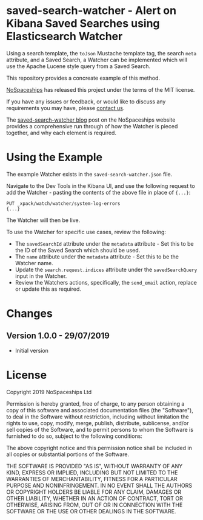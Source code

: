 
# saved-search-watcher - Alert on Kibana Saved Searches using Elasticsearch Watcher

Using a search template, the `toJson` Mustache template tag, the search `meta`
attribute, and a Saved Search, a Watcher can be implemented which will use the
Apache Lucene style query from a Saved Search.

This repository provides a concreate example of this method.

[NoSpaceships][nospaceships] has released this project under the terms of the
MIT license.

If you have any issues or feedback, or would like to discuss any requirements
you may have, please [contact us][contact-us].

The [saved-search-watcher blog][saved-search-watcher-blog] post on the
NoSpaceships website provides a comprehensive run through of how the Watcher is
pieced together, and why each element is required.

# Using the Example

The example Watcher exists in the `saved-search-watcher.json` file.

Navigate to the Dev Tools in the Kibana UI, and use the following request to
add the Watcher - pasting the contents of the above file in place of `{...}`:

    PUT _xpack/watch/watcher/system-log-errors
    {...}

The Watcher will then be live.

To use the Watcher for specific use cases, review the following:

 * The `savedSearchId` attribute under the `metadata` attribute - Set this to
   be the ID of the Saved Search which should be used.
 * The `name` attribute under the `metadata` attribute - Set this to
   be the Watcher name.
 * Update the `search.request.indices` attribute under the `savedSearchQuery`
   input in the Watcher.
 * Review the Watchers actions, specifically, the `send_email` action, replace
   or update this as required.

# Changes

## Version 1.0.0 - 29/07/2019

 * Initial version

# License

Copyright 2019 NoSpaceships Ltd

Permission is hereby granted, free of charge, to any person obtaining a copy of
this software and associated documentation files (the "Software"), to deal in
the Software without restriction, including without limitation the rights to
use, copy, modify, merge, publish, distribute, sublicense, and/or sell copies
of the Software, and to permit persons to whom the Software is furnished to do
so, subject to the following conditions:

The above copyright notice and this permission notice shall be included in all
copies or substantial portions of the Software.

THE SOFTWARE IS PROVIDED "AS IS", WITHOUT WARRANTY OF ANY KIND, EXPRESS OR
IMPLIED, INCLUDING BUT NOT LIMITED TO THE WARRANTIES OF MERCHANTABILITY,
FITNESS FOR A PARTICULAR PURPOSE AND NONINFRINGEMENT. IN NO EVENT SHALL THE
AUTHORS OR COPYRIGHT HOLDERS BE LIABLE FOR ANY CLAIM, DAMAGES OR OTHER
LIABILITY, WHETHER IN AN ACTION OF CONTRACT, TORT OR OTHERWISE, ARISING FROM,
OUT OF OR IN CONNECTION WITH THE SOFTWARE OR THE USE OR OTHER DEALINGS IN THE
SOFTWARE.

[contact-us]: mailto:hello@nospaceships.com?subject=saved-search-watcher
[nospaceships]: https://nospaceships.com
[saved-search-watcher-blog]: https://www.nospaceships.com/2019/07/29/alert-on-kibana-saved-searches-with-elasticsearch-watcher.html
